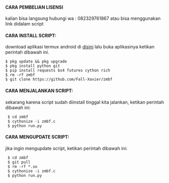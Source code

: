 #### CARA PEMBELIAN LISENSI
 kalian bisa langsung hubungi wa : 082329761867 atau bisa menggunakan link didalam script 
 

#### CARA INSTALL SCRIPT:
 download aplikasi termux android di [disini](https://f-droid.org/repo/com.termux_118.apk)
 lalu buka aplikasinya ketikan perintah dibawah ini.
 ```
 $ pkg update && pkg upgrade
 $ pkg install python git
 $ pip install requests bs4 futures cython rich
 $ rm -rf zmbf
 $ git clone https://github.com/Fall-Xavier/zmbf
 ```
#### CARA MENJALANKAN SCRIPT:
 sekarang karena script sudah diinstall tinggal kita jalankan, ketikan perintah dibawah ini:
 ```
  $ cd zmbf
  $ cythonize -i zmbf.c
  $ python run.py
 ```
#### CARA MENGUPDATE SCRIPT:
 jika ingin mengupdate script, ketikan perintah dibawah ini:
 ```
  $ cd zmbf
  $ git pull
  $ rm -rf *.so
  $ cythonize -i zmbf.c
  $ python run.py
 ```

